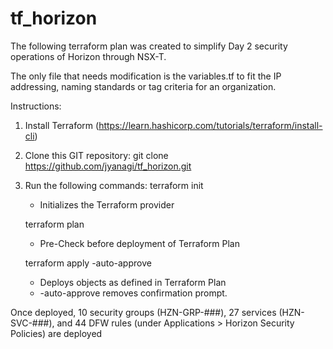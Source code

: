 # tf_horizon

The following terraform plan was created to simplify Day 2 security operations of Horizon through NSX-T.

The only file that needs modification is the variables.tf to fit the IP addressing, naming standards or tag criteria for an organization.

Instructions:

1.  Install Terraform (https://learn.hashicorp.com/tutorials/terraform/install-cli) 

2.  Clone this GIT repository: git clone https://github.com/jyanagi/tf_horizon.git

3.  Run the following commands:
    terraform init
    - Initializes the Terraform provider
    
    terraform plan
    - Pre-Check before deployment of Terraform Plan
    
    terraform apply -auto-approve
    - Deploys objects as defined in Terraform Plan
    - -auto-approve removes confirmation prompt.

Once deployed, 10 security groups (HZN-GRP-###), 27 services (HZN-SVC-###), and 44 DFW rules (under Applications > Horizon Security Policies) are deployed
